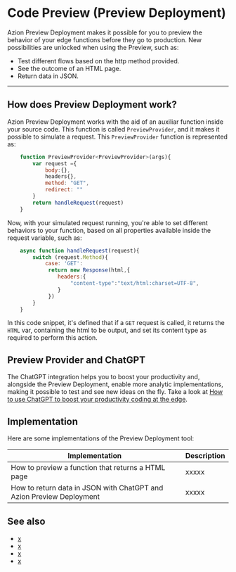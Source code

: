 # Code Preview (Preview Deployment)

Azion Preview Deployment makes it possible for you to preview the behavior of your edge functions before they go to production. New possibilities are unlocked when using the Preview, such as:

- Test different flows based on the http method provided.
- See the outcome of an HTML page.
- Return data in JSON.

---

## How does Preview Deployment work?

Azion Preview Deployment works with the aid of an auxiliar function inside your source code. This function is called `PreviewProvider`, and it makes it possible to simulate a request. This `PreviewProvider` function is represented as:

```javascript
    function PreviewProvider<PreviewProvider>(args){
        var request ={
            body:{},
            headers{},
            method: "GET",
            redirect: ""
        }
        return handleRequest(request)
    }
```

Now, with your simulated request running, you're able to set different behaviors to your function, based on all properties available inside the request variable, such as:

```javascript
    async function handleRequest(request){
        switch (request.Method){
            case: 'GET':
             return new Response(html,{
                headers:{
                    "content-type":"text/html:charset=UTF-8",
                }
             })
        }
    }
```

In this code snippet, it's defined that if a `GET` request is called, it returns the `HTML` var, containing the html to be output, and set its content type as required to perform this action.

## Preview Provider and ChatGPT

The ChatGPT integration helps you to boost your productivity and, alongside the Preview Deployment, enable more analytic implementations, making it possible to test and see new ideas on the fly. Take a look at [How to use ChatGPT to boost your productivity coding at the edge]().

## Implementation

Here are some implementations of the Preview Deployment tool:

| Implementation | Description   |
|---|---|
|  How to preview a function that returns a HTML page | xxxxx |
|  How to return data in JSON with ChatGPT and Azion Preview Deployment | xxxxx |


## See also

- [x]()
- [x]()
- [x]()
- [x]()